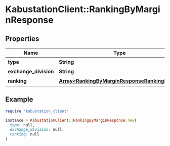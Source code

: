 # KabustationClient::RankingByMarginResponse

## Properties

| Name | Type | Description | Notes |
| ---- | ---- | ----------- | ----- |
| **type** | **String** | 種別 | [optional] |
| **exchange_division** | **String** | 市場 | [optional] |
| **ranking** | [**Array&lt;RankingByMarginResponseRankingInner&gt;**](RankingByMarginResponseRankingInner.md) | ランキング | [optional] |

## Example

```ruby
require 'kabustation_client'

instance = KabustationClient::RankingByMarginResponse.new(
  type: null,
  exchange_division: null,
  ranking: null
)
```

